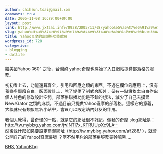 ```yaml
---
author: chihsun.tsai@gmail.com
comments: true
date: 2005-11-08 16:29:00+00:00
layout: post
link: http://www.jxtsai.info/0928/2005/11/08/yahoo%e5%a5%87%e6%91%a9%e7%9a%84%e9%83%a8%e8%90%bd%e6%a0%bc%e5%8a%9f%e8%83%bd%e5%95%9f%e7%94%a8/
slug: yahoo%e5%a5%87%e6%91%a9%e7%9a%84%e9%83%a8%e8%90%bd%e6%a0%bc%e5%8a%9f%e8%83%bd%e5%95%9f%e7%94%a8
title: Yahoo奇摩的部落格功能啟用
wordpress_id: 728
categories:
- blogging
- dotlife
---
```


繼美國Yahoo 360" 之後，台灣的 yahoo奇摩也開始了入口網站提供部落格的服務。  
  
初初看上去，功能還算齊全，引用和回應之類的東西。不過在欄位的應用上，沒有養樂多那麼自由。版面設計上，除了提供了制式套版外，留有一點讓格主自由作出個人特色的修改設計空間。部落格聯播功能是不錯的想法，減少了自己去摸索NewsGator 之類的麻煩。不過目前只提供Yahoo奇摩的部落格，這樣它的意義，大概就只有類似無名小站中，會員可以設定站內好友的作用。  
  
我個人覺得，最奇怪的一點，就是它的網址很不好記。像我的奇摩 blog網址是： http://tw.myblog.yahoo.com/jw!NTl7xLKTRUU.pXc9LA--  
然後說什麼如果要設定簡潔網址（http://tw.myblog.yahoo.com/a5288/ ），就會公開自己的Yahoo!奇摩帳號 ？啊不然用你的部落格服務要幹嘛咧....  
  
[BHS](http://www.jxtsai.info/blog/), [YahooBlog](http://www.jxtsai.info/blog/)
